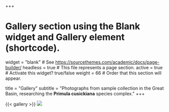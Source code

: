 +++
# Gallery section using the Blank widget and Gallery element (shortcode).
widget = "blank"  # See https://sourcethemes.com/academic/docs/page-builder/
headless = true  # This file represents a page section.
active = true  # Activate this widget? true/false
weight = 66  # Order that this section will appear.

title = "Gallery"
subtitle = "Photographs from sample collection in the Great Basin, researching the **Primula cusickiana** species complex."
+++

{{< gallery >}}
![](/~/website/content/home/gallery/galley/)